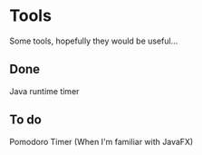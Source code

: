 # Tools
Some tools, hopefully they would be useful... 

## Done
Java runtime timer

## To do
Pomodoro Timer (When I'm familiar with JavaFX)
